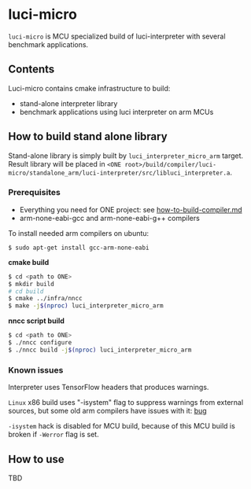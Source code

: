 # luci-micro

`luci-micro` is MCU specialized build of luci-interpreter with several benchmark applications.

## Contents

Luci-micro contains cmake infrastructure to build:
- stand-alone interpreter library
- benchmark applications using luci interpreter on arm MCUs

## How to build stand alone library

Stand-alone library is simply built by `luci_interpreter_micro_arm` target.
Result library will be placed in  `<ONE root>/build/compiler/luci-micro/standalone_arm/luci-interpreter/src/libluci_interpreter.a`.

### Prerequisites

- Everything you need for ONE project: see [how-to-build-compiler.md](../../docs/howto/how-to-build-compiler.md)
- arm-none-eabi-gcc and arm-none-eabi-g++ compilers

To install needed arm compilers on ubuntu:
```
$ sudo apt-get install gcc-arm-none-eabi
```

**cmake build**

``` bash
$ cd <path to ONE>
$ mkdir build
# cd build
$ cmake ../infra/nncc
$ make -j$(nproc) luci_interpreter_micro_arm
```

**nncc script build**

``` bash
$ cd <path to ONE>
$ ./nncc configure
$ ./nncc build -j$(nproc) luci_interpreter_micro_arm
```

### Known issues

Interpreter uses TensorFlow headers that produces warnings.

`Linux` x86 build uses "-isystem" flag to suppress warnings from external sources,
but some old arm compilers have issues with it:
[bug](https://bugs.launchpad.net/gcc-arm-embedded/+bug/1698539)

`-isystem` hack is disabled for MCU build, because of this MCU build is broken if `-Werror` flag is set.

## How to use

TBD
